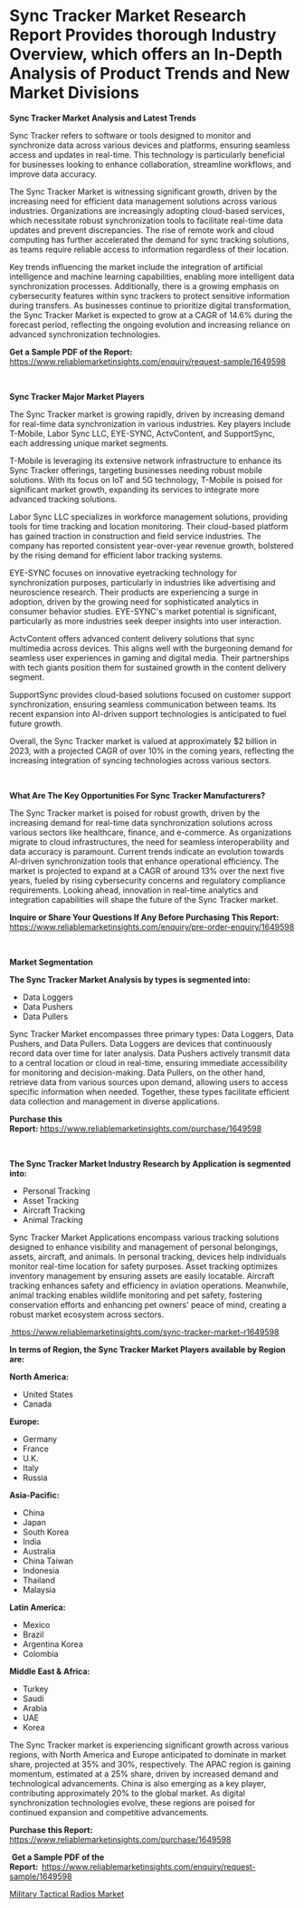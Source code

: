 <p><h1>Sync Tracker Market Research Report Provides thorough Industry Overview, which offers an In-Depth Analysis of Product Trends and New Market Divisions</h1></p><p><strong>Sync Tracker Market Analysis and Latest Trends</strong></p>
<p><p>Sync Tracker refers to software or tools designed to monitor and synchronize data across various devices and platforms, ensuring seamless access and updates in real-time. This technology is particularly beneficial for businesses looking to enhance collaboration, streamline workflows, and improve data accuracy.</p><p>The Sync Tracker Market is witnessing significant growth, driven by the increasing need for efficient data management solutions across various industries. Organizations are increasingly adopting cloud-based services, which necessitate robust synchronization tools to facilitate real-time data updates and prevent discrepancies. The rise of remote work and cloud computing has further accelerated the demand for sync tracking solutions, as teams require reliable access to information regardless of their location.</p><p>Key trends influencing the market include the integration of artificial intelligence and machine learning capabilities, enabling more intelligent data synchronization processes. Additionally, there is a growing emphasis on cybersecurity features within sync trackers to protect sensitive information during transfers. As businesses continue to prioritize digital transformation, the Sync Tracker Market is expected to grow at a CAGR of 14.6% during the forecast period, reflecting the ongoing evolution and increasing reliance on advanced synchronization technologies.</p></p>
<p><strong>Get a Sample PDF of the Report:&nbsp;</strong> <a href="https://www.reliablemarketinsights.com/enquiry/request-sample/1649598?utm_campaign=1835&utm_medium=2&utm_source=Github&utm_content=ia&utm_term=15022025&utm_id=sync-tracker">https://www.reliablemarketinsights.com/enquiry/request-sample/1649598</a></p>
<p>&nbsp;</p>
<p><strong>Sync Tracker Major Market Players</strong></p>
<p><p>The Sync Tracker market is growing rapidly, driven by increasing demand for real-time data synchronization in various industries. Key players include T-Mobile, Labor Sync LLC, EYE-SYNC, ActvContent, and SupportSync, each addressing unique market segments.</p><p>T-Mobile is leveraging its extensive network infrastructure to enhance its Sync Tracker offerings, targeting businesses needing robust mobile solutions. With its focus on IoT and 5G technology, T-Mobile is poised for significant market growth, expanding its services to integrate more advanced tracking solutions.</p><p>Labor Sync LLC specializes in workforce management solutions, providing tools for time tracking and location monitoring. Their cloud-based platform has gained traction in construction and field service industries. The company has reported consistent year-over-year revenue growth, bolstered by the rising demand for efficient labor tracking systems. </p><p>EYE-SYNC focuses on innovative eyetracking technology for synchronization purposes, particularly in industries like advertising and neuroscience research. Their products are experiencing a surge in adoption, driven by the growing need for sophisticated analytics in consumer behavior studies. EYE-SYNC's market potential is significant, particularly as more industries seek deeper insights into user interaction.</p><p>ActvContent offers advanced content delivery solutions that sync multimedia across devices. This aligns well with the burgeoning demand for seamless user experiences in gaming and digital media. Their partnerships with tech giants position them for sustained growth in the content delivery segment.</p><p>SupportSync provides cloud-based solutions focused on customer support synchronization, ensuring seamless communication between teams. Its recent expansion into AI-driven support technologies is anticipated to fuel future growth.</p><p>Overall, the Sync Tracker market is valued at approximately $2 billion in 2023, with a projected CAGR of over 10% in the coming years, reflecting the increasing integration of syncing technologies across various sectors.</p></p>
<p>&nbsp;</p>
<p><strong>What Are The Key Opportunities For Sync Tracker Manufacturers?</strong></p>
<p><p>The Sync Tracker market is poised for robust growth, driven by the increasing demand for real-time data synchronization solutions across various sectors like healthcare, finance, and e-commerce. As organizations migrate to cloud infrastructures, the need for seamless interoperability and data accuracy is paramount. Current trends indicate an evolution towards AI-driven synchronization tools that enhance operational efficiency. The market is projected to expand at a CAGR of around 13% over the next five years, fueled by rising cybersecurity concerns and regulatory compliance requirements. Looking ahead, innovation in real-time analytics and integration capabilities will shape the future of the Sync Tracker market.</p></p>
<p><strong>Inquire or Share Your Questions If Any Before Purchasing This Report:</strong> <a href="https://www.reliablemarketinsights.com/enquiry/pre-order-enquiry/1649598?utm_campaign=1835&utm_medium=2&utm_source=Github&utm_content=ia&utm_term=15022025&utm_id=sync-tracker">https://www.reliablemarketinsights.com/enquiry/pre-order-enquiry/1649598</a></p>
<p>&nbsp;</p>
<p><strong>Market Segmentation</strong></p>
<p><strong>The Sync Tracker Market Analysis by types is segmented into:</strong></p>
<p><ul><li>Data Loggers</li><li>Data Pushers</li><li>Data Pullers</li></ul></p>
<p><p>Sync Tracker Market encompasses three primary types: Data Loggers, Data Pushers, and Data Pullers. Data Loggers are devices that continuously record data over time for later analysis. Data Pushers actively transmit data to a central location or cloud in real-time, ensuring immediate accessibility for monitoring and decision-making. Data Pullers, on the other hand, retrieve data from various sources upon demand, allowing users to access specific information when needed. Together, these types facilitate efficient data collection and management in diverse applications.</p></p>
<p><strong>Purchase this Report:&nbsp;</strong><a href="https://www.reliablemarketinsights.com/purchase/1649598?utm_campaign=1835&utm_medium=2&utm_source=Github&utm_content=ia&utm_term=15022025&utm_id=sync-tracker">https://www.reliablemarketinsights.com/purchase/1649598</a></p>
<p>&nbsp;</p>
<p><strong>The Sync Tracker Market Industry Research by Application is segmented into:</strong></p>
<p><ul><li>Personal Tracking</li><li>Asset Tracking</li><li>Aircraft Tracking</li><li>Animal Tracking</li></ul></p>
<p><p>Sync Tracker Market Applications encompass various tracking solutions designed to enhance visibility and management of personal belongings, assets, aircraft, and animals. In personal tracking, devices help individuals monitor real-time location for safety purposes. Asset tracking optimizes inventory management by ensuring assets are easily locatable. Aircraft tracking enhances safety and efficiency in aviation operations. Meanwhile, animal tracking enables wildlife monitoring and pet safety, fostering conservation efforts and enhancing pet owners' peace of mind, creating a robust market ecosystem across sectors.</p></p>
<p><a href="https://www.reliablemarketinsights.com/sync-tracker-market-r1649598?utm_campaign=1835&utm_medium=2&utm_source=Github&utm_content=ia&utm_term=15022025&utm_id=sync-tracker">&nbsp;https://www.reliablemarketinsights.com/sync-tracker-market-r1649598</a></p>
<p><strong>In terms of Region, the Sync Tracker Market Players available by Region are:</strong></p>
<p>
    <p> <strong> North America: </strong>
        <ul>
            <li>United States</li>
            <li>Canada</li>
        </ul>
        </p> 
    <p> <strong> Europe: </strong>
        <ul>
            <li>Germany</li>
            <li>France</li>
            <li>U.K.</li>
            <li>Italy</li>
            <li>Russia</li>
        </ul>
        </p> 
    <p> <strong> Asia-Pacific: </strong>
        <ul>
            <li>China</li>
            <li>Japan</li>
            <li>South Korea</li>
            <li>India</li>
            <li>Australia</li>
            <li>China Taiwan</li>
            <li>Indonesia</li>
            <li>Thailand</li>
            <li>Malaysia</li>
        </ul>
        </p> 
    <p> <strong> Latin America: </strong>
        <ul>
            <li>Mexico</li>
            <li>Brazil</li>
            <li>Argentina Korea</li>
            <li>Colombia</li>
        </ul>
        </p> 
    <p> <strong> Middle East & Africa: </strong>
        <ul>
            <li>Turkey</li>
            <li>Saudi</li>
            <li>Arabia</li>
            <li>UAE</li>
            <li>Korea</li>
        </ul>
    </p>
    </p>
<p><p>The Sync Tracker market is experiencing significant growth across various regions, with North America and Europe anticipated to dominate in market share, projected at 35% and 30%, respectively. The APAC region is gaining momentum, estimated at a 25% share, driven by increased demand and technological advancements. China is also emerging as a key player, contributing approximately 20% to the global market. As digital synchronization technologies evolve, these regions are poised for continued expansion and competitive advancements.</p></p>
<p><strong>Purchase this Report: </strong><a href="https://www.reliablemarketinsights.com/purchase/1649598?utm_campaign=1835&utm_medium=2&utm_source=Github&utm_content=ia&utm_term=15022025&utm_id=sync-tracker">https://www.reliablemarketinsights.com/purchase/1649598</a></p>
<p>&nbsp;<strong>Get a Sample PDF of the Report:&nbsp;&nbsp;</strong><a href="https://www.reliablemarketinsights.com/enquiry/request-sample/1649598?utm_campaign=1835&utm_medium=2&utm_source=Github&utm_content=ia&utm_term=15022025&utm_id=sync-tracker">https://www.reliablemarketinsights.com/enquiry/request-sample/1649598</a></p>
<p><strong></strong></p>
<p><p><a href="https://github.com/marlanamarvn/Market-Research-Report-List-1/blob/main/military-tactical-radios-market.md?utm_campaign=1835&utm_medium=2&utm_source=Github&utm_content=ia&utm_term=15022025&utm_id=sync-tracker">Military Tactical Radios Market</a></p></p>